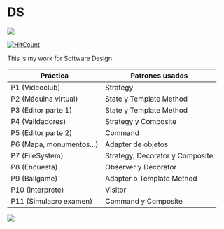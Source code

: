 # DS
![](https://img.shields.io/badge/Java-ED8B00?style=for-the-badge&logo=java&logoColor=white)

[![HitCount](https://hits.dwyl.com/gitblanc/DS.svg?style=flat-square)](http://hits.dwyl.com/gitblanc/DS)

This is my work for Software Design

|Práctica|Patrones usados|
|--|--|
|P1 (Videoclub)|Strategy|
|P2 (Máquina virtual)|State y Template Method|
|P3 (Editor parte 1)|State y Template Method|
|P4 (Validadores)|Strategy y Composite|
|P5 (Editor parte 2)|Command|
|P6 (Mapa, monumentos...)|Adapter de objetos|
|P7 (FileSystem)|Strategy, Decorator y Composite|
|P8 (Encuesta)|Observer y Decorator|
|P9 (Ballgame)|Adapter o Template Method|
|P10 (Interprete)|Visitor|
|P11 (Simulacro examen)|Command y Composite|

![](https://github.com/gitblanc/DS/blob/main/Pr%C3%A1ctica/P3/editor.png)
